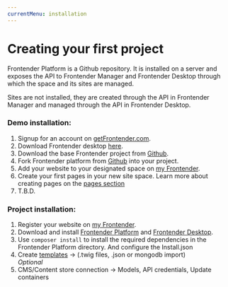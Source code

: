 ```yaml
---
currentMenu: installation
---
```


# Creating your first project

Frontender Platform is a Github repository. It is installed on a server and exposes the API to Frontender Manager and Frontender Desktop through which the space and its sites are managed.

Sites are not installed, they are created through the API in Frontender Manager and managed through the API in Frontender Desktop.

### Demo installation:

1. Signup for an account on <a href="https://mygetfrontender.com" target="&#95;blank" rel="nofollow">getFrontender.com</a>.
1. Download Frontender desktop <a href="https://getfrontender.com/download" target="&#95;blank" rel="nofollow">here</a>.
1. Download the base Frontender project from <a href="https://github.com/DipityBV/frontender.project.stark" target="&#95;blank" rel="nofollow">Github</a>.
1. Fork Frontender platform from <a href="https://github.com/getfrontender/frontender.platform" target="&#95;blank" rel="nofollow">Github</a> into your project.
1. Add your website to your designated space on <a href="https://my.getfrontender.com" target="&#95;blank" rel="nofollow">my Frontender</a>.
1. Create your first pages in your new site space. Learn more about creating pages on the [pages section](/pages.html)
1. T.B.D.


### Project installation:
1. Register your website on <a href="https://my.getfrontender.com" target="&#95;blank" rel="nofollow">my Frontender</a>.
1. Download and install <a href="https://github.com/getfrontender/frontender.platform/archive/master.zip" target="&#95;blank" rel="nofollow">Frontender Platform</a> and <a href="https://getfrontender.com/download" target="&#95;blank" rel="nofollow">Frontender Desktop</a>.
1. Use `composer install` to install the required dependencies in the Frontender Platform directory. And configure the Install.json <!-- @TODO Jasper -->
1. Create [templates](/templates.html) -> (.twig files, .json or mongodb import)  
*Optional*
1. CMS/Content store connection -> Models, API credentials, Update containers
